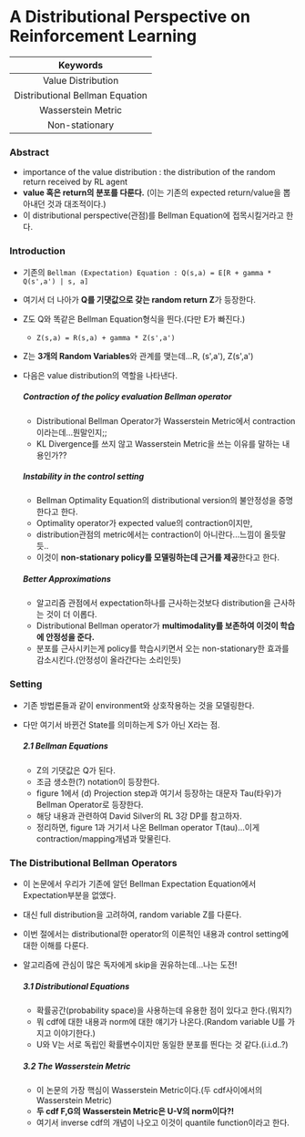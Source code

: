 # A Distributional Perspective on Reinforcement Learning

| Keywords |
|:-----------:|
| Value Distribution |
| Distributional Bellman Equation |
| Wasserstein Metric |
| Non-stationary |

### Abstract
- importance of the value distribution : the distribution of the random return received by RL agent
- **value 혹은 return의 분포를 다룬다.** (이는 기존의 expected return/value을 뽑아내던 것과 대조적이다.)
- 이 distributional perspective(관점)를 Bellman Equation에 접목시킬거라고 한다.


### Introduction
- 기존의 `Bellman (Expectation) Equation : Q(s,a) = E[R + gamma * Q(s',a') | s, a]`
- 여기서 더 나아가 **Q를 기댓값으로 갖는 random return Z**가 등장한다.
- Z도 Q와 똑같은 Bellman Equation형식을 띈다.(다만 E가 빠진다.)
  - `Z(s,a) = R(s,a) + gamma * Z(s',a')`
- Z는 **3개의 Random Variables**와 관계를 맺는데...R, (s',a'), Z(s',a')
- 다음은 value distribution의 역할을 나타낸다.
  ##### Contraction of the policy evaluation Bellman operator
  - Distributional Bellman Operator가 Wasserstein Metric에서 contraction이라는데...뭔말인지;;
  - KL Divergence를 쓰지 않고 Wasserstein Metric을 쓰는 이유를 말하는 내용인가??
  
  ##### Instability in the control setting
  - Bellman Optimality Equation의 distributional version의 불안정성을 증명한다고 한다.
  - Optimality operator가 expected value의 contraction이지만,
  - distribution관점의 metric에서는 contraction이 아니란다...느낌이 올듯말듯..
  - 이것이 **non-stationary policy를 모델링하는데 근거를 제공**한다고 한다.
  
  ##### Better Approximations
  - 알고리즘 관점에서 expectation하나를 근사하는것보다 distribution을 근사하는 것이 더 이롭다.
  - Distributional Bellman operator가 **multimodality를 보존하여 이것이 학습에 안정성을 준다.**
  - 분포를 근사시키는게 policy를 학습시키면서 오는 non-stationary한 효과를 감소시킨다.(안정성이 올라간다는 소리인듯)
  
### Setting
- 기존 방법론들과 같이 environment와 상호작용하는 것을 모델링한다.
- 다만 여기서 바뀐건 State를 의미하는게 S가 아닌 X라는 점.

  ##### 2.1 Bellman Equations
  - Z의 기댓값은 Q가 된다.
  - 조금 생소한(?) notation이 등장한다.
  - figure 1에서 (d) Projection step과 여기서 등장하는 대문자 Tau(타우)가 Bellman Operator로 등장한다.
  - 해당 내용과 관련하여 David Silver의 RL 3강 DP를 참고하자.
  - 정리하면, figure 1과 거기서 나온 Bellman operator T(tau)...이게 contraction/mapping개념과 맞물린다.
  
### The Distributional Bellman Operators
- 이 논문에서 우리가 기존에 알던 Bellman Expectation Equation에서 Expectation부분을 없앴다.
- 대신 full distribution을 고려하여, random variable Z를 다룬다.
- 이번 절에서는 distributional한 operator의 이론적인 내용과 control setting에 대한 이해를 다룬다.
- 알고리즘에 관심이 많은 독자에게 skip을 권유하는데...나는 도전!

  ##### 3.1 Distributional Equations
  - 확률공간(probability space)을 사용하는데 유용한 점이 있다고 한다.(뭐지?)
  - 뭐 cdf에 대한 내용과 norm에 대한 얘기가 나온다.(Random variable U를 가지고 이야기한다.)
  - U와 V는 서로 독립인 확률변수이지만 동일한 분포를 띈다는 것 같다.(i.i.d..?)
  
  ##### 3.2 The Wasserstein Metric
  - 이 논문의 가장 핵심이 Wasserstein Metric이다.(두 cdf사이에서의 Wasserstein Metric)
  - **두 cdf F,G의 Wasserstein Metric은 U-V의 norm이다?!**
  - 여기서 inverse cdf의 개념이 나오고 이것이 quantile function이라고 한다.
